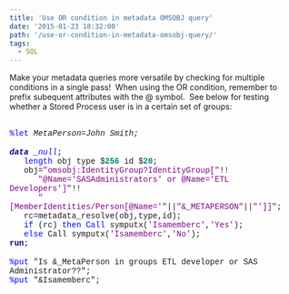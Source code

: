 ```yaml
---
title: 'Use OR condition in metadata OMSOBJ query'
date: '2015-01-23 18:32:00'
path: '/use-or-condition-in-metadata-omsobj-query/'
tags:
  - SQL
---
```


Make your metadata queries more versatile by checking for multiple conditions in a single pass! &nbsp;When using the OR condition, remember to prefix subequent attributes with the&nbsp;@ symbol. &nbsp;See below for testing whether a Stored Process user is in a certain set of groups:<br /><br /><div style="margin-bottom: 0.0001pt;"><span style="background: white; color: blue; font-family: &quot;Courier New&quot;;">%let</span><span style="background: white; font-family: 'Courier New';"> _MetaPerson=John Smith;</span></div><div style="margin-bottom: 0.0001pt;"><br /></div><div style="margin-bottom: 0.0001pt;"><b><span style="background: white; color: navy; font-family: &quot;Courier New&quot;;">data</span></b><span style="background: white; font-family: 'Courier New';"> </span><span style="background: white; color: blue; font-family: &quot;Courier New&quot;;">\_null_</span><span style="background: white; font-family: 'Courier New';">;</span></div><div style="margin-bottom: 0.0001pt;"><span style="background: white; font-family: 'Courier New';">&nbsp;&nbsp; </span><span style="background: white; color: blue; font-family: &quot;Courier New&quot;;">length</span><span style="background: white; font-family: 'Courier New';"> obj type $</span><b><span style="background: white; color: teal; font-family: &quot;Courier New&quot;;">256</span></b><span style="background: white; font-family: 'Courier New';"> id $</span><b><span style="background: white; color: teal; font-family: &quot;Courier New&quot;;">20</span></b><span style="background: white; font-family: 'Courier New';">;</span></div><div style="margin-bottom: 0.0001pt;"><span style="background: white; font-family: 'Courier New';">&nbsp;&nbsp; obj=</span><span style="background: white; color: purple; font-family: &quot;Courier New&quot;;">"omsobj:IdentityGroup?IdentityGroup["</span><span style="background: white; font-family: 'Courier New';">!!</span></div><div style="margin-bottom: 0.0001pt;"><span style="background: white; font-family: 'Courier New';">&nbsp;&nbsp;&nbsp;&nbsp;&nbsp; </span><span style="background: white; color: purple; font-family: &quot;Courier New&quot;;">"@Name='SASAdministrators' or @Name='ETL Developers']"</span><span style="background: white; font-family: 'Courier New';">!!</span></div><div style="margin-bottom: 0.0001pt;"><span style="background: white; font-family: 'Courier New';">&nbsp;&nbsp;&nbsp;&nbsp;&nbsp; </span><span style="background: white; color: purple; font-family: &quot;Courier New&quot;;">"[MemberIdentities/Person[@Name='"</span><span style="background: white; font-family: 'Courier New';">||</span><span style="background: white; color: purple; font-family: &quot;Courier New&quot;;">"&amp;_METAPERSON"</span><span style="background: white; font-family: 'Courier New';">||</span><span style="background: white; color: purple; font-family: &quot;Courier New&quot;;">"']]"</span><span style="background: white; font-family: 'Courier New';">;</span></div><div style="margin-bottom: 0.0001pt;"><span style="background: white; font-family: 'Courier New';">&nbsp;&nbsp; rc=metadata_resolve(obj,type,id);</span></div><div style="margin-bottom: 0.0001pt;"><span style="background: white; font-family: 'Courier New';">&nbsp;&nbsp; </span><span style="background: white; color: blue; font-family: &quot;Courier New&quot;;">if</span><span style="background: white; font-family: 'Courier New';"> (rc) </span><span style="background: white; color: blue; font-family: &quot;Courier New&quot;;">then</span><span style="background: white; font-family: 'Courier New';"> </span><span style="background: white; color: blue; font-family: &quot;Courier New&quot;;">Call</span><span style="background: white; font-family: 'Courier New';"> symputx(</span><span style="background: white; color: purple; font-family: &quot;Courier New&quot;;">'Isamemberc'</span><span style="background: white; font-family: 'Courier New';">,</span><span style="background: white; color: purple; font-family: &quot;Courier New&quot;;">'Yes'</span><span style="background: white; font-family: 'Courier New';">);</span></div><div style="margin-bottom: 0.0001pt;"><span style="background: white; font-family: 'Courier New';">&nbsp;&nbsp; </span><span style="background: white; color: blue; font-family: &quot;Courier New&quot;;">else</span><span style="background: white; font-family: 'Courier New';"> Call symputx(</span><span style="background: white; color: purple; font-family: &quot;Courier New&quot;;">'Isamemberc'</span><span style="background: white; font-family: 'Courier New';">,</span><span style="background: white; color: purple; font-family: &quot;Courier New&quot;;">'No'</span><span style="background: white; font-family: 'Courier New';">);</span></div><div style="margin-bottom: 0.0001pt;"><b><span style="background: white; color: navy; font-family: &quot;Courier New&quot;;">run</span></b><span style="background: white; font-family: 'Courier New';">;</span></div><br /><div><span style="background: white; color: blue; font-family: &quot;Courier New&quot;;">%put</span><span style="background: white; font-family: 'Courier New';"> "Is &amp;\_MetaPerson in groups ETL developer or SAS Administrator??";</span></div><div><span style="background: white; font-family: 'Courier New';"><span style="background-attachment: initial; background-clip: initial; background-image: initial; background-origin: initial; background-position: initial; background-repeat: initial; background-size: initial; color: blue;">%put</span><span style="background-attachment: initial; background-clip: initial; background-image: initial; background-origin: initial; background-position: initial; background-repeat: initial; background-size: initial;">&nbsp;</span>"&amp;Isamemberc";</span></div>
